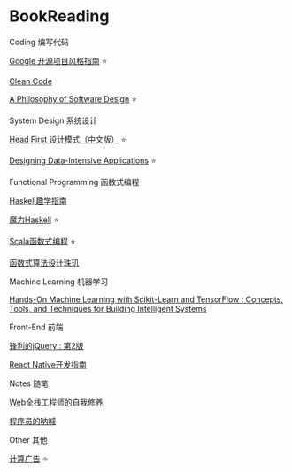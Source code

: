 # BookReading


Coding 编写代码

[Google 开源项目风格指南](https://zh-google-styleguide.readthedocs.io/en/latest/contents/) ⭐️

[Clean Code](https://book.douban.com/subject/3032825/)

[A Philosophy of Software Design](https://book.douban.com/subject/30218046/) ⭐️



System Design 系统设计

[Head First 设计模式（中文版）](https://book.douban.com/subject/2243615/) ⭐️

[Designing Data-Intensive Applications](https://book.douban.com/subject/26197294/) ⭐️



Functional Programming 函数式编程

[Haskell趣学指南](https://book.douban.com/subject/25803388/)

[魔力Haskell](https://book.douban.com/subject/26877215/) ⭐️

[Scala函数式编程](https://book.douban.com/subject/26772149/) ⭐️

[函数式算法设计珠玑](https://book.douban.com/subject/27048282/)



Machine Learning 机器学习

[Hands-On Machine Learning with Scikit-Learn and TensorFlow : Concepts, Tools, and Techniques for Building Intelligent Systems](https://book.douban.com/subject/26840215/)



Front-End 前端

[锋利的jQuery : 第2版](https://book.douban.com/subject/10792216/)

[React Native开发指南](https://book.douban.com/subject/26821262/)



Notes 随笔

[Web全栈工程师的自我修养](https://book.douban.com/subject/26598045/)

[程序员的呐喊](https://book.douban.com/subject/25884108/)



Other 其他

[计算广告](https://book.douban.com/subject/26596778/) ⭐️


